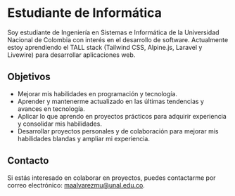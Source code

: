 # Estudiante de Informática

Soy estudiante de Ingeniería en Sistemas e Informática de la Universidad Nacional de Colombia con interés en el desarrollo de software. Actualmente estoy aprendiendo el TALL stack (Tailwind CSS, Alpine.js, Laravel y Livewire) para desarrollar aplicaciones web.

## Objetivos

- Mejorar mis habilidades en programación y tecnología.
- Aprender y mantenerme actualizado en las últimas tendencias y avances en tecnología.
- Aplicar lo que aprendo en proyectos prácticos para adquirir experiencia y consolidar mis habilidades.
- Desarrollar proyectos personales y de colaboración para mejorar mis habilidades blandas y ampliar mi experiencia.

## Contacto

Si estás interesado en colaborar en proyectos, puedes contactarme por correo electrónico: [maalvarezmu@unal.edu.co](mailto:maalvarezmu@unal.edu.co).

